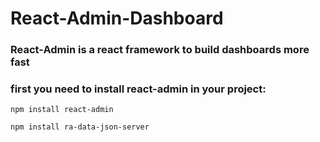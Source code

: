 # React-Admin-Dashboard

### React-Admin is a react framework to build dashboards more fast  

### first you need to install **react-admin** in your project:  
`npm install react-admin`

`npm install ra-data-json-server`
